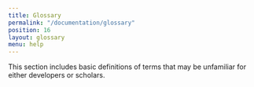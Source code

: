 ```yaml
---
title: Glossary
permalink: "/documentation/glossary"
position: 16
layout: glossary
menu: help
---
```


This section includes basic definitions of terms that may be unfamiliar for either developers or scholars.